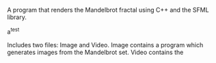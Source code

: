 A program that renders the Mandelbrot fractal using C++ and the SFML library.

a<sup>test</sup>

Includes two files: Image and Video. Image contains a program which generates images from the Mandelbrot set. Video contains the 

